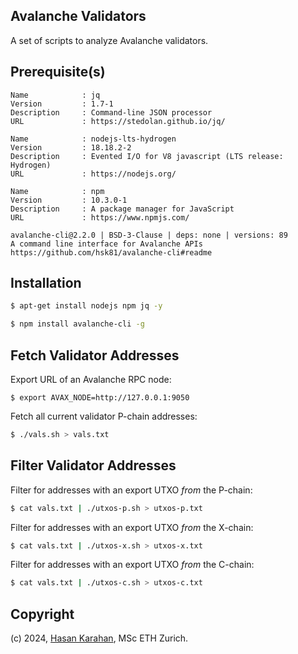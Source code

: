 ## Avalanche Validators

A set of scripts to analyze Avalanche validators.

## Prerequisite(s)

```
Name            : jq
Version         : 1.7-1
Description     : Command-line JSON processor
URL             : https://stedolan.github.io/jq/
```

```
Name            : nodejs-lts-hydrogen
Version         : 18.18.2-2
Description     : Evented I/O for V8 javascript (LTS release: Hydrogen)
URL             : https://nodejs.org/
```

```
Name            : npm
Version         : 10.3.0-1
Description     : A package manager for JavaScript
URL             : https://www.npmjs.com/
```

```
avalanche-cli@2.2.0 | BSD-3-Clause | deps: none | versions: 89
A command line interface for Avalanche APIs
https://github.com/hsk81/avalanche-cli#readme
```

## Installation

```sh
$ apt-get install nodejs npm jq -y
```

```sh
$ npm install avalanche-cli -g
```

## Fetch Validator Addresses

Export URL of an Avalanche RPC node:

```
$ export AVAX_NODE=http://127.0.0.1:9050
```

Fetch all current validator P-chain addresses:

```sh
$ ./vals.sh > vals.txt
```

## Filter Validator Addresses

Filter for addresses with an export UTXO *from* the P-chain:

```sh
$ cat vals.txt | ./utxos-p.sh > utxos-p.txt
```

Filter for addresses with an export UTXO *from* the X-chain:

```sh
$ cat vals.txt | ./utxos-x.sh > utxos-x.txt
```

Filter for addresses with an export UTXO *from* the C-chain:

```sh
$ cat vals.txt | ./utxos-c.sh > utxos-c.txt
```

## Copyright

(c) 2024, [Hasan Karahan](avalanche@blackhan.com), MSc ETH Zurich.
